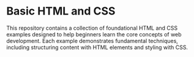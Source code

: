 # Basic HTML and CSS

This repository contains a collection of foundational HTML and CSS examples designed to help beginners learn the core concepts of web development. Each example demonstrates fundamental techniques, including structuring content with HTML elements and styling with CSS.


